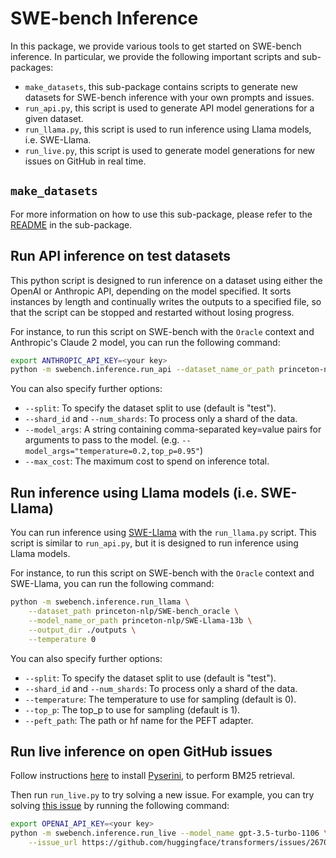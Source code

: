 # SWE-bench Inference
In this package, we provide various tools to get started on SWE-bench inference.
In particular, we provide the following important scripts and sub-packages:

- `make_datasets`, this sub-package contains scripts to generate new datasets for SWE-bench inference with your own prompts and issues.
- `run_api.py`, this script is used to generate API model generations for a given dataset.
- `run_llama.py`, this script is used to run inference using Llama models, i.e. SWE-Llama.
- `run_live.py`, this script is used to generate model generations for new issues on GitHub in real time.

## `make_datasets`
For more information on how to use this sub-package, please refer to the [README](./make_datasets/README.md) in the sub-package.

## Run API inference on test datasets

This python script is designed to run inference on a dataset using either the OpenAI or Anthropic API, depending on the model specified. It sorts instances by length and continually writes the outputs to a specified file, so that the script can be stopped and restarted without losing progress.

For instance, to run this script on SWE-bench with the ``Oracle`` context and Anthropic's Claude 2 model, you can run the following command:
```bash
export ANTHROPIC_API_KEY=<your key>
python -m swebench.inference.run_api --dataset_name_or_path princeton-nlp/SWE-bench_oracle --model_name_or_path claude-2 --output_dir ./outputs
```

You can also specify further options:

- `--split`: To specify the dataset split to use (default is "test").
- `--shard_id` and `--num_shards`: To process only a shard of the data.
- `--model_args`: A string containing comma-separated key=value pairs for arguments to pass to the model. (e.g. `--model_args="temperature=0.2,top_p=0.95"`)
- `--max_cost`: The maximum cost to spend on inference total.


## Run inference using Llama models (i.e. SWE-Llama)

You can run inference using [SWE-Llama](https://huggingface.co/princeton-nlp/SWE-Llama-13b) with the `run_llama.py` script.
This script is similar to `run_api.py`, but it is designed to run inference using Llama models.

For instance, to run this script on SWE-bench with the ``Oracle`` context and SWE-Llama, you can run the following command:
```bash
python -m swebench.inference.run_llama \
    --dataset_path princeton-nlp/SWE-bench_oracle \
    --model_name_or_path princeton-nlp/SWE-Llama-13b \
    --output_dir ./outputs \
    --temperature 0
```

You can also specify further options:
- `--split`: To specify the dataset split to use (default is "test").
- `--shard_id` and `--num_shards`: To process only a shard of the data.
- `--temperature`: The temperature to use for sampling (default is 0).
- `--top_p`: The top_p to use for sampling (default is 1).
- `--peft_path`: The path or hf name for the PEFT adapter. 


## Run live inference on open GitHub issues

Follow instructions [here](https://github.com/castorini/pyserini/blob/master/docs/installation.md) to install [Pyserini](https://github.com/castorini/pyserini), to perform BM25 retrieval.

Then run `run_live.py` to try solving a new issue. For example, you can try solving [this issue](https://github.com/huggingface/transformers/issues/26706 ) by running the following command:

```bash
export OPENAI_API_KEY=<your key>
python -m swebench.inference.run_live --model_name gpt-3.5-turbo-1106 \
    --issue_url https://github.com/huggingface/transformers/issues/26706 
```

